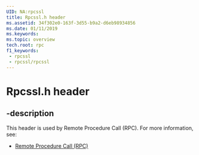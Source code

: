 ```yaml
---
UID: NA:rpcssl
title: Rpcssl.h header
ms.assetid: 34f302e0-163f-3d55-b9a2-d6eb98934856
ms.date: 01/11/2019
ms.keywords: 
ms.topic: overview
tech.root: rpc
f1_keywords:
 - rpcssl
 - rpcssl/rpcssl
---
```


# Rpcssl.h header


## -description

This header is used by Remote Procedure Call (RPC). For more information, see:

- [Remote Procedure Call (RPC)](../_rpc/index.md)

